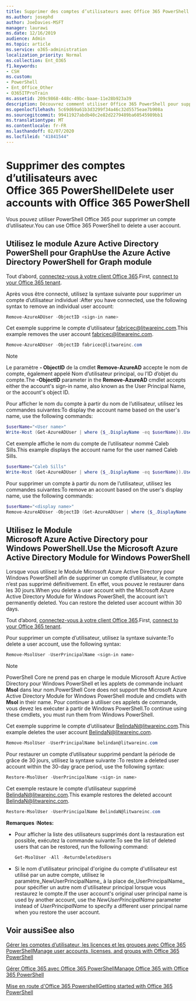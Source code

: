 ```yaml
---
title: Supprimer des comptes d’utilisateurs avec Office 365 PowerShell
ms.author: josephd
author: JoeDavies-MSFT
manager: laurawi
ms.date: 12/16/2019
audience: Admin
ms.topic: article
ms.service: o365-administration
localization_priority: Normal
ms.collection: Ent_O365
f1.keywords:
- CSH
ms.custom:
- PowerShell
- Ent_Office_Other
- O365ITProTrain
ms.assetid: 209c9868-448c-49bc-baae-11e28b923a39
description: Découvrez comment utiliser Office 365 PowerShell pour supprimer des comptes d'utilisateur Office 365.
ms.openlocfilehash: 5c69d69a61b3d3299f34a46c32d5575eae7b908a
ms.sourcegitcommit: 99411927abdb40c2e82d2279489ba60545989bb1
ms.translationtype: MT
ms.contentlocale: fr-FR
ms.lasthandoff: 02/07/2020
ms.locfileid: "41841544"
---
```

# <a name="delete-user-accounts-with-office-365-powershell"></a><span data-ttu-id="980e8-103">Supprimer des comptes d’utilisateurs avec Office 365 PowerShell</span><span class="sxs-lookup"><span data-stu-id="980e8-103">Delete user accounts with Office 365 PowerShell</span></span>

<span data-ttu-id="980e8-104">Vous pouvez utiliser PowerShell Office 365 pour supprimer un compte d’utilisateur.</span><span class="sxs-lookup"><span data-stu-id="980e8-104">You can use Office 365 PowerShell to delete a user account.</span></span>
   
## <a name="use-the-azure-active-directory-powershell-for-graph-module"></a><span data-ttu-id="980e8-105">Utilisez le module Azure Active Directory PowerShell pour Graph</span><span class="sxs-lookup"><span data-stu-id="980e8-105">Use the Azure Active Directory PowerShell for Graph module</span></span>

<span data-ttu-id="980e8-106">Tout d’abord, [connectez-vous à votre client Office 365](connect-to-office-365-powershell.md#connect-with-the-azure-active-directory-powershell-for-graph-module).</span><span class="sxs-lookup"><span data-stu-id="980e8-106">First, [connect to your Office 365 tenant](connect-to-office-365-powershell.md#connect-with-the-azure-active-directory-powershell-for-graph-module).</span></span>

<span data-ttu-id="980e8-107">Après vous être connecté, utilisez la syntaxe suivante pour supprimer un compte d’utilisateur individuel :</span><span class="sxs-lookup"><span data-stu-id="980e8-107">After you have connected, use the following syntax to remove an individual user account:</span></span>
  
```powershell
Remove-AzureADUser -ObjectID <sign-in name>
```

<span data-ttu-id="980e8-108">Cet exemple supprime le compte d’utilisateur fabricec@litwareinc.com.</span><span class="sxs-lookup"><span data-stu-id="980e8-108">This example removes the user account fabricec@litwareinc.com.</span></span>
  
```powershell
Remove-AzureADUser -ObjectID fabricec@litwareinc.com
```

> [!NOTE]
> <span data-ttu-id="980e8-109">Le paramètre **- ObjectID** de la cmdlet **Remove-AzureAD** accepte le nom de compte, également appelé Nom d’utilisateur principal, ou l’ID d’objet du compte.</span><span class="sxs-lookup"><span data-stu-id="980e8-109">The **-ObjectID** parameter in the **Remove-AzureAD** cmdlet accepts either the account's sign-in name, also known as the User Principal Name, or the account's object ID.</span></span>
  
<span data-ttu-id="980e8-110">Pour afficher le nom du compte à partir du nom de l’utilisateur, utilisez les commandes suivantes:</span><span class="sxs-lookup"><span data-stu-id="980e8-110">To display the account name based on the user's name, use the following commands:</span></span>
  
```powershell
$userName="<User name>"
Write-Host (Get-AzureADUser | where {$_.DisplayName -eq $userName}).UserPrincipalName
```

<span data-ttu-id="980e8-111">Cet exemple affiche le nom du compte de l’utilisateur nommé Caleb Sills.</span><span class="sxs-lookup"><span data-stu-id="980e8-111">This example displays the account name for the user named Caleb Sills.</span></span>
  
```powershell
$userName="Caleb Sills"
Write-Host (Get-AzureADUser | where {$_.DisplayName -eq $userName}).UserPrincipalName
```

<span data-ttu-id="980e8-112">Pour supprimer un compte à partir du nom de l’utilisateur, utilisez les commandes suivantes:</span><span class="sxs-lookup"><span data-stu-id="980e8-112">To remove an account based on the user's display name, use the following commands:</span></span>
  
```powershell
$userName="<display name>"
Remove-AzureADUser -ObjectID (Get-AzureADUser | where {$_.DisplayName -eq $userName}).UserPrincipalName
```

## <a name="use-the-microsoft-azure-active-directory-module-for-windows-powershell"></a><span data-ttu-id="980e8-113">Utilisez le Module Microsoft Azure Active Directory pour Windows PowerShell.</span><span class="sxs-lookup"><span data-stu-id="980e8-113">Use the Microsoft Azure Active Directory Module for Windows PowerShell</span></span>

<span data-ttu-id="980e8-p101">Lorsque vous utilisez le Module Microsoft Azure Active Directory pour Windows PowerShell afin de supprimer un compte d’utilisateur, le compte n’est pas supprimé définitivement. En effet, vous pouvez le restaurer dans les 30 jours.</span><span class="sxs-lookup"><span data-stu-id="980e8-p101">When you delete a user account with the Microsoft Azure Active Directory Module for Windows PowerShell, the account isn't permanently deleted. You can restore the deleted user account within 30 days.</span></span>

<span data-ttu-id="980e8-116">Tout d’abord, [connectez-vous à votre client Office 365](connect-to-office-365-powershell.md#connect-with-the-microsoft-azure-active-directory-module-for-windows-powershell).</span><span class="sxs-lookup"><span data-stu-id="980e8-116">First, [connect to your Office 365 tenant](connect-to-office-365-powershell.md#connect-with-the-microsoft-azure-active-directory-module-for-windows-powershell).</span></span>

<span data-ttu-id="980e8-117">Pour supprimer un compte d’utilisateur, utilisez la syntaxe suivante:</span><span class="sxs-lookup"><span data-stu-id="980e8-117">To delete a user account, use the following syntax:</span></span>
  
```powershell
Remove-MsolUser -UserPrincipalName <sign-in name>
```

>[!Note]
><span data-ttu-id="980e8-118">PowerShell Core ne prend pas en charge le module Microsoft Azure Active Directory pour Windows PowerShell et les applets de commande incluant **Msol** dans leur nom.</span><span class="sxs-lookup"><span data-stu-id="980e8-118">PowerShell Core does not support the Microsoft Azure Active Directory Module for Windows PowerShell module and cmdlets with **Msol** in their name.</span></span> <span data-ttu-id="980e8-119">Pour continuer à utiliser ces applets de commande, vous devez les exécuter à partir de Windows PowerShell.</span><span class="sxs-lookup"><span data-stu-id="980e8-119">To continue using these cmdlets, you must run them from Windows PowerShell.</span></span>
>

<span data-ttu-id="980e8-120">Cet exemple supprime le compte d’utilisateur BelindaN@litwareinc.com.</span><span class="sxs-lookup"><span data-stu-id="980e8-120">This example deletes the user account BelindaN@litwareinc.com.</span></span>
  
```powershell
Remove-MsolUser -UserPrincipalName belindan@litwareinc.com
```

<span data-ttu-id="980e8-121">Pour restaurer un compte d’utilisateur supprimé pendant la période de grâce de 30 jours, utilisez la syntaxe suivante :</span><span class="sxs-lookup"><span data-stu-id="980e8-121">To restore a deleted user account within the 30-day grace period, use the following syntax:</span></span>
  
```powershell
Restore-MsolUser -UserPrincipalName <sign-in name>
```

<span data-ttu-id="980e8-122">Cet exemple restaure le compte d’utilisateur supprimé BelindaN@litwareinc.com.</span><span class="sxs-lookup"><span data-stu-id="980e8-122">This example restores the deleted account BelindaN@litwareinc.com.</span></span>
  
```powershell
Restore-MsolUser -UserPrincipalName BelindaN@litwareinc.com
```

 <span data-ttu-id="980e8-123">**Remarques :**</span><span class="sxs-lookup"><span data-stu-id="980e8-123">**Notes:**</span></span>
  
- <span data-ttu-id="980e8-124">Pour afficher la liste des utilisateurs supprimés dont la restauration est possible, exécutez la commande suivante:</span><span class="sxs-lookup"><span data-stu-id="980e8-124">To see the list of deleted users that can be restored, run the following command:</span></span>
    
  ```powershell
  Get-MsolUser -All -ReturnDeletedUsers
  ```

- <span data-ttu-id="980e8-125">Si le nom d'utilisateur principal d'origine du compte d'utilisateur est utilisé par un autre compte, utilisez le paramètre_NewUserPrincipalName_ à la place de_UserPrincipalName_ pour spécifier un autre nom d'utilisateur principal lorsque vous restaurez le compte.</span><span class="sxs-lookup"><span data-stu-id="980e8-125">If the user account's original user principal name is used by another account, use the _NewUserPrincipalName_ parameter instead of _UserPrincipalName_ to specify a different user principal name when you restore the user account.</span></span>


## <a name="see-also"></a><span data-ttu-id="980e8-126">Voir aussi</span><span class="sxs-lookup"><span data-stu-id="980e8-126">See also</span></span>

[<span data-ttu-id="980e8-127">Gérer les comptes d’utilisateur, les licences et les groupes avec Office 365 PowerShell</span><span class="sxs-lookup"><span data-stu-id="980e8-127">Manage user accounts, licenses, and groups with Office 365 PowerShell</span></span>](manage-user-accounts-and-licenses-with-office-365-powershell.md)
  
[<span data-ttu-id="980e8-128">Gérer Office 365 avec Office 365 PowerShell</span><span class="sxs-lookup"><span data-stu-id="980e8-128">Manage Office 365 with Office 365 PowerShell</span></span>](manage-office-365-with-office-365-powershell.md)
  
[<span data-ttu-id="980e8-129">Mise en route d'Office 365 Powershell</span><span class="sxs-lookup"><span data-stu-id="980e8-129">Getting started with Office 365 PowerShell</span></span>](getting-started-with-office-365-powershell.md)
